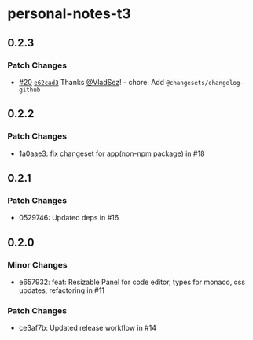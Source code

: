 # personal-notes-t3

## 0.2.3

### Patch Changes

- [#20](https://github.com/VladSez/personal-notes/pull/20) [`e62cad3`](https://github.com/VladSez/personal-notes/commit/e62cad3581c61edc6d5ddd41d72523bbc6a9f609) Thanks [@VladSez](https://github.com/VladSez)! - chore: Add `@changesets/changelog-github`

## 0.2.2

### Patch Changes

- 1a0aae3: fix changeset for app(non-npm package) in #18

## 0.2.1

### Patch Changes

- 0529746: Updated deps in #16

## 0.2.0

### Minor Changes

- e657932: feat: Resizable Panel for code editor, types for monaco, css updates, refactoring in #11

### Patch Changes

- ce3af7b: Updated release workflow in #14
